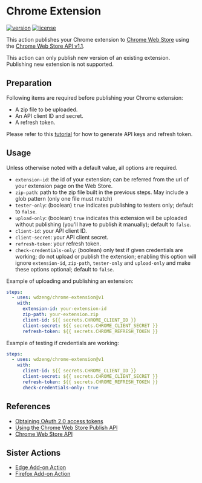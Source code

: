 # Chrome Extension

[![version](https://img.shields.io/github/v/release/wdzeng/chrome-extension)](https://github.com/wdzeng/chrome-extension/releases/latest)
[![license](https://img.shields.io/github/license/wdzeng/chrome-extension?color=red)](https://github.com/wdzeng/chrome-extension/blob/main/LICENSE)

This action publishes your Chrome extension to
[Chrome Web Store](https://chrome.google.com/webstore/) using the
[Chrome Web Store API v1.1](https://developer.chrome.com/docs/webstore/api_index/#items).

This action can only publish new version of an existing extension. Publishing new extension is not
supported.

## Preparation

Following items are required before publishing your Chrome extension:

- A zip file to be uploaded.
- An API client ID and secret.
- A refresh token.

Please refer to this [tutorial](https://developer.chrome.com/docs/webstore/using_webstore_api/) for
how to generate API keys and refresh token.

## Usage

Unless otherwise noted with a default value, all options are required.

- `extension-id`: the id of your extension; can be referred from the url of your extension page on
  the Web Store.
- `zip-path`: path to the zip file built in the previous steps. May include a glob pattern (only one file must match)
- `tester-only`: (boolean) `true` indicates publishing to testers only; default to `false`.
- `upload-only`: (boolean) `true` indicates this extension will be uploaded without publishing
  (you'll have to publish it manually); default to `false`.
- `client-id`: your API client ID.
- `client-secret`: your API client secret.
- `refresh-token`: your refresh token.
- `check-credentials-only`: (boolean) only test if given credentials are working; do not upload
  or publish the extension; enabling this option will ignore `extension-id`, `zip-path`,
  `tester-only` and `upload-only` and make these options optional; default to `false`.

Example of uploading and publishing an extension:

```yaml
steps:
  - uses: wdzeng/chrome-extension@v1
    with:
      extension-id: your-extension-id
      zip-path: your-extension.zip
      client-id: ${{ secrets.CHROME_CLIENT_ID }}
      client-secret: ${{ secrets.CHROME_CLIENT_SECRET }}
      refresh-token: ${{ secrets.CHROME_REFRESH_TOKEN }}
```

Example of testing if credentials are working:

```yaml
steps:
  - uses: wdzeng/chrome-extension@v1
    with:
      client-id: ${{ secrets.CHROME_CLIENT_ID }}
      client-secret: ${{ secrets.CHROME_CLIENT_SECRET }}
      refresh-token: ${{ secrets.CHROME_REFRESH_TOKEN }}
      check-credentials-only: true
```

## References

- [Obtaining OAuth 2.0 access tokens](https://developers.google.com/identity/protocols/oauth2/web-server#httprest_1)
- [Using the Chrome Web Store Publish API](https://developer.chrome.com/docs/webstore/using_webstore_api/)
- [Chrome Web Store API](https://developer.chrome.com/docs/webstore/api_index/)

## Sister Actions

- [Edge Add-on Action](https://github.com/wdzeng/edge-addon)
- [Firefox Add-on Action](https://github.com/wdzeng/firefox-addon)
